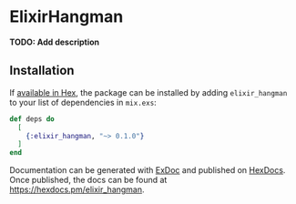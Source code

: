 # ElixirHangman

**TODO: Add description**

## Installation

If [available in Hex](https://hex.pm/docs/publish), the package can be installed
by adding `elixir_hangman` to your list of dependencies in `mix.exs`:

```elixir
def deps do
  [
    {:elixir_hangman, "~> 0.1.0"}
  ]
end
```

Documentation can be generated with [ExDoc](https://github.com/elixir-lang/ex_doc)
and published on [HexDocs](https://hexdocs.pm). Once published, the docs can
be found at <https://hexdocs.pm/elixir_hangman>.

